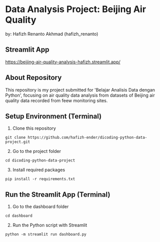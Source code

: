# Data Analysis Project: Beijing Air Quality
by: Hafizh Renanto Akhmad (hafizh_renanto)

## Streamlit App
https://beijing-air-quality-analysis-hafizh.streamlit.app/

## About Repository
This repository is my project submitted for 'Belajar Analisis Data dengan Python', focusing on air quality data analysis from datasets of Beijing air quality data recorded from feew monitoring sites. 

## Setup Environment (Terminal)
1. Clone this repository
```
git clone https://github.com/hafizh-ender/dicoding-python-data-project.git
```
2. Go to the project folder
```
cd dicoding-python-data-project
```

3. Install required packages
```
pip install -r requirements.txt
```

## Run the Streamlit App (Terminal)
1. Go to the dashboard folder
```
cd dashboard
```
2. Run the Python script with Streamlit
```
python -m streamlit run dashboard.py
```